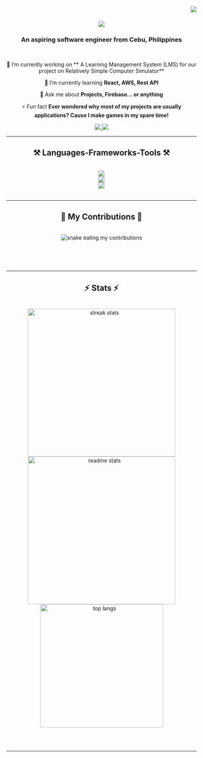 <img align="right" src="https://visitor-badge.laobi.icu/badge?page_id=jogzfon.jogzfon" />

<h1 align="center">
    <img src="https://readme-typing-svg.herokuapp.com/?font=Righteous&size=35&center=true&vCenter=true&width=500&height=70&duration=4000&lines=Hi+There!+👋;+I'm+Sheer!;" />
</h1>

<h3 align="center">An aspiring software engineer from Cebu, Philippines</h3>

<br/>

<div align="center">
 
 🔭 I’m currently working on ** A Learning Management System (LMS) for our project on Relatively Simple Computer Simulator**
 
 🌱 I’m currently learning **React, AWS, Rest API**

💬 Ask me about **Projects, Firebase... or anything**

⚡ Fun fact **Ever wondered why most of my projects are usually applications? Cause I make games in my spare time!**

 </div>
 
<div align="center"> 
  <a href="mailto:sheer.jay.p@gmail.com">
    <img src="https://img.shields.io/badge/Gmail-333333?style=for-the-badge&logo=gmail&logoColor=red" />
  </a>
  <a href="www.linkedin.com/in/sheer-jay-piodos-87711329a" target="_blank">
    <img src="https://img.shields.io/badge/LinkedIn-0077B5?style=for-the-badge&logo=linkedin&logoColor=white" target="_blank" />
  </a>
</div>

 <hr/>
 
<h2 align="center">⚒️ Languages-Frameworks-Tools ⚒️</h2>
<br/>
<div align="center">
    <img src="https://skillicons.dev/icons?i=java,cs,cpp,c,py,html,css,regex" /><br>
    <img src="https://skillicons.dev/icons?i=dotnet,unity,godot,mui,react,ps,pycharm,vscode,visualstudio,vscode,arduino,blender,maven" /><br>
    <img src="https://skillicons.dev/icons?i=github,git,figma,tensorflow,firebase,mysql,npm,notion,postman" />
    <br>
</div>

<br/>
<hr/>

<div align="center">
  <h2>🐍 My Contributions 🐍</h2>
  <br>
  <img alt="snake eating my contributions" src="https://raw.githubusercontent.com/jogzfon/jogzfon/output/github-contribution-grid-snake.svg" />
  
  <br/><br/><br/>
</div>

<hr/>

<h2 align="center">⚡ Stats ⚡</h2>
<br>
<div align=center>
  <img width=390 src="https://streak-stats.demolab.com/?user=jogzfon&count_private=true&theme=vue-dark&border_radius=10" alt="streak stats"/>
  <img width=390 src="https://github-readme-stats.vercel.app/api?username=jogzfon&count_private=true&show_icons=true&theme=react&rank_icon=github&border_radius=10" alt="readme stats" />
  <br/>
  <img width=325 align="center" src="https://github-readme-stats.vercel.app/api/top-langs/?username=jogzfon&hide=HTML&langs_count=8&layout=compact&theme=react&border_radius=10&size_weight=0.5&count_weight=0.5&exclude_repo=github-readme-stats" alt="top langs" />
</div>

<br/><br/>

<hr/>

<br/>

<br/>
